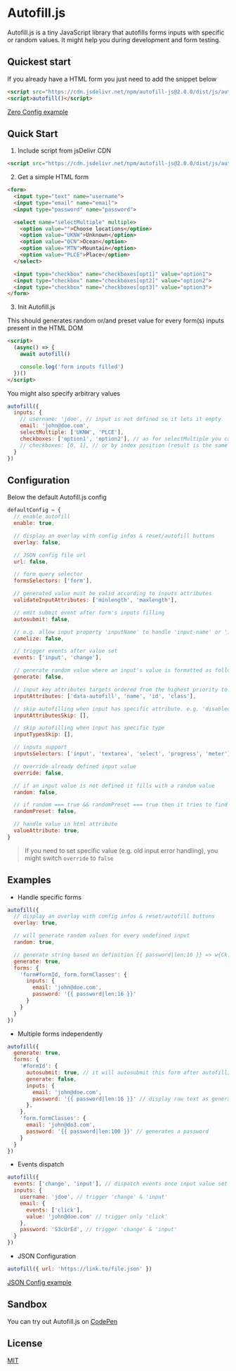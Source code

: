 # Autofill.js

Autofill.js is a tiny JavaScript library that autofills forms inputs with specific or random values. It might help you during development and form testing.

## Quickest start

If you already have a HTML form you just need to add the snippet below

```html
<script src="https://cdn.jsdelivr.net/npm/autofill-js@2.0.0/dist/js/autofill.min.js"></script>
<script>autofill()</script>
```

[Zero Config example](https://0kyn.github.io/autofill-js/examples/zero-config/index.html)

## Quick Start

1. Include script from jsDelivr CDN

```html
<script src="https://cdn.jsdelivr.net/npm/autofill-js@2.0.0/dist/js/autofill.min.js"></script>
```

2. Get a simple HTML form

```html
<form>
  <input type="text" name="username">
  <input type="email" name="email">
  <input type="password" name="password">

  <select name="selectMultiple" multiple>
    <option value="">Choose locations</option>
    <option value="UKNW">Unknown</option>
    <option value="OCN">Ocean</option>
    <option value="MTN">Mountain</option>
    <option value="PLCE">Place</option>
  </select>

  <input type="checkbox" name="checkboxes[opt1]" value="option1">
  <input type="checkbox" name="checkboxes[opt2]" value="option2">
  <input type="checkbox" name="checkboxes[opt3]" value="option3">
</form>
```

3. Init Autofill.js

This should generates random or/and preset value for every form(s) inputs present in the HTML DOM

```html
<script>
  (async() => {
    await autofill()

    console.log('form inputs filled')
  })()
</script>
```

You might also specify arbitrary values

```javascript
autofill({
  inputs: {
    // username: 'jdoe', // input is not defined so it lets it empty
    email: 'john@doe.com',
    selectMultiple: ['UKNW', 'PLCE'],
    checkboxes: ['option1', 'option2'], // as for selectMultiple you can check inputs by values
    // checkboxes: [0, 1], // or by index position (result is the same as above)
  }
})
```
## Configuration

Below the default Autofill.js config

```javascript
defaultConfig = {
  // enable autofill
  enable: true,

  // display an overlay with config infos & reset/autofill buttons
  overlay: false,

  // JSON config file url
  url: false,

  // form query selector
  formsSelectors: ['form'],

  // generated value must be valid according to inputs attributes
  validateInputAttributes: ['minlength', 'maxlength'],

  // emit submit event after form's inputs filling
  autosubmit: false,

  // e.g. allow input property 'inputName' to handle 'input-name' or 'input_name'
  camelize: false,

  // trigger events after value set
  events: ['input', 'change'],

  // generate random value where an input's value is formatted as follow {{ password|len?:16 }}
  generate: false,

  // input key attributes targets ordered from the highest priority to the lowest
  inputAttributes: ['data-autofill', 'name', 'id', 'class'],

  // skip autofilling when input has specific attribute. e.g. 'disabled' or 'readonly',
  inputAttributesSkip: [],

  // skip autofilling when input has specific type
  inputTypesSkip: [],

  // inputs support
  inputsSelectors: ['input', 'textarea', 'select', 'progress', 'meter'],

  // override already defined input value
  override: false,

  // if an input value is not defined it fills with a random value
  random: false,

  // if random === true && randomPreset === true then it tries to find a significant preset
  randomPreset: false,

  // handle value in html attribute
  valueAttribute: true,
}
```

> If you need to set specific value (e.g. old input error handling), you might switch `override` to `false`


## Examples

- Handle specific forms

```js
autofill({
  // display an overlay with config infos & reset/autofill buttons
  overlay: true,

  // will generate random values for every undefined input
  random: true,

  // generate string based on definition {{ password|len:16 }} => w{Ck.-FcUvg5!,-@
  generate: true,
  forms: {
    'form#formId, form.formClasses': {
      inputs: {
        email: 'john@doe.com',
        password: '{{ password|len:16 }}'
      }
    }
  }
})

```

- Multiple forms independently

```js
autofill({
  generate: true,
  forms: {
    '#formId': {
      autosubmit: true, // it will autosubmit this form after autofilling
      generate: false,
      inputs: {
        email: 'john@doe.com',
        password: '{{ password|len:16 }}' // display raw text as generate === false for this specific form
      },
    },
    'form.formClasses': {
      email: 'john@do3.com',
      password: '{{ password|len:100 }}' // generates a password
    }
  }
})

```

- Events dispatch

```js
autofill({
  events: ['change', 'input'], // dispatch events once input value set
  inputs: {
    username: 'jdoe', // trigger 'change' & 'input'
    email: {
      events: ['click'],
      value: 'john@doe.com' // trigger only 'click'
    },
    password: 'S3cUrEd', // trigger 'change' & 'input'
  }
})

```

- JSON Configuration

```js
autofill({ url: 'https://link.to/file.json' })

```
[JSON Config example](https://0kyn.github.io/autofill-js/examples/json/index.html)

## Sandbox

You can try out Autofill.js on [CodePen](https://codepen.io/0kyn/pen/ZExroMb)

## License

[MIT](https://choosealicense.com/licenses/mit/)
